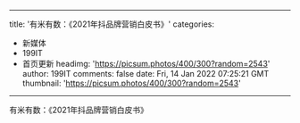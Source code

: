 
---
title: '有米有数：《2021年抖品牌营销白皮书》'
categories: 
 - 新媒体
 - 199IT
 - 首页更新
headimg: 'https://picsum.photos/400/300?random=2543'
author: 199IT
comments: false
date: Fri, 14 Jan 2022 07:25:21 GMT
thumbnail: 'https://picsum.photos/400/300?random=2543'
---

<div>   
有米有数：《2021年抖品牌营销白皮书》  
</div>
            
